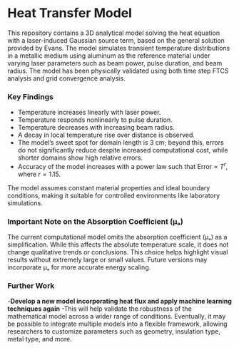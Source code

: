 # Heat Transfer Model

This repository contains a 3D analytical model solving the heat equation with a laser-induced Gaussian source term, based on the general solution provided by Evans. The model simulates transient temperature distributions in a metallic medium using aluminum as the reference material under varying laser parameters such as beam power, pulse duration, and beam radius. The model has been physically validated using both time step FTCS analysis and grid convergence analysis.

### Key Findings
- Temperature increases linearly with laser power.
- Temperature responds nonlinearly to pulse duration.
- Temperature decreases with increasing beam radius.
- A decay in local temperature rise over distance is observed.
- The model’s sweet spot for domain length is 3 cm; beyond this, errors do not significantly reduce despite increased computational cost, while shorter domains show high relative errors.
- Accuracy of the model increases with a power law such that Error $\propto$ $T^{r}$, where $r = 1.15$.

The model assumes constant material properties and ideal boundary conditions, making it suitable for controlled environments like laboratory simulations.

### Important Note on the Absorption Coefficient (μₐ)
The current computational model omits the absorption coefficient (μₐ) as a simplification. While this affects the absolute temperature scale, it does not change qualitative trends or conclusions. This choice helps highlight visual results without extremely large or small values. Future versions may incorporate μₐ for more accurate energy scaling.

### Further Work
-**Develop a new model incorporating heat flux and apply machine learning techniques again** -This will help validate the robustness of the mathematical model across a wider range of conditions. Eventually, it may be possible to integrate multiple models into a flexible framework, allowing researchers to customize parameters such as geometry, insulation type, metal type, and more.

